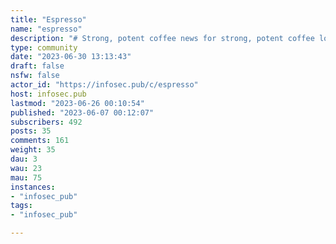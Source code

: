 ```yaml
---
title: "Espresso" 
name: "espresso"
description: "# Strong, potent coffee news for strong, potent coffee lovers.Hoping to mirror the great community of r/espresso. Here is the [main resource](https://www.home-barista.com/resources.html) from the same sub, since it's amazing.If any of the original mods, or anyone else who loves espresso, would like to take control or help mod, please let me know. I'd be as happy to help as to pass the reigns.A gracious community member has added[ some of the resources](https://lemmy.world/post/66717) from the Reddit sub. -----------------------------------------------------(I tried to grab all of the links from it, please let me know if I missed any)<Wiki from r/espresso>Links[Google Sheets List of Espresso Machines](https://docs.google.com/spreadsheets/d/1vJv2AGJ1ZSm1TSdoixfJADh5z1CAZjzqjmTz5vrKEj4/edit?usp=sharing)[Espresso Aficionados - Discord](https://discord.gg/espresso)[Espresso Aficionados - Wiki](https://espressoaf.com/) (as of May 2023, this is the most up-to-date resource for machine recommendations and it has a bunch of detailed guides for how to dial in espresso, puck prep & troubleshooting, and more advanced techniques!)Espresso 101Espresso starts with the coffee bean. Fresher is better. As u/Beans_McGhee says, The beans really need to be roasted within the month you use them for perfect espresso. Store-bought beans are fine, really—but part of the fun of espresso is trying different beans.You grind your coffee beans using a grinder. This sub has lots of opinions on grinders.The amount of ground coffee you use is called the dose. So when u/SingularLattice says, Make sure you have the right dose for your basket, that's what he means.A basket is the little metal cup that goes in your portafilter—that's the metal thing with a handle on it. Espresso machines often come with 4 baskets: a single and a double in both unpressurized and pressurized. Doubles are the larger ones; pressurized variants are a different shape and may say dual wall on the bottom.You would use dual-wall if you are using pre-ground coffee. Almost everyone will make (pull) double shots—when you get into weights and times, it's all based on a double. So you should likely use the unpressurized (single wall) double basket.Advanced practitioners will dose by weight. Typically, you'd want ~7g for a single shot and ~18g for a double shot. Automatic grinders may dose by time: this will get you close enough. Thus, the single dose will be around 7g and the double will be around 18g. (You can fine-tune these amounts—more on that later.)Coffee grounds are light and fluffy, but you want them to be compact for espresso, so you tamp them (with your tamper). Advanced practitioners will calibrate their tamping pressure (e.g., with spring-loaded tampers)—don't worry about that. Just give it a reasonable amount of force. If you're putting your whole body weight on your tamper, that's too much.You will get a feel for the right amount of force. You can also look at the level of the grounds in the basket. Use shape of your tamper or other tool to estimate how much space should be between your (tamped) grounds and the top of the basket.As u/SingularLattice says, You need to tamp FLAT, not hard. So long as it’s firm, you’re good.At the advanced level, preparing espresso is all about ratios, namely weight and time. Generally, you want a 2:1 ratio in about 30 seconds. The 2:1 ratio means the ratio of your dose (i.e., ~18g) to the resulting espresso (i.e., ~36g). The process of brewing espresso is called extraction.Many espresso machines will do this for you! When you press the double shot button, it will dispense enough water to make the right amount of espresso... presuming you're using the right basket and the right dose! With such machines (e.g., the Breville Barista Express, or BBE), what you should do is watch the pressure gauge. It should be in the espresso range. (Advanced practitioners will measure pressure in bars—you want ~9 bars in an ideal world.)If the pressure is low, you either need more grounds (higher dose)—which you can get by adjusting the grind amount—or a finer grind—which you can get by adjusting grind size. You may also need to tamp harder, but typically this isn't the problem.(If your pressure is too high, the inverse is true... but this doesn't happen very often.)Every bean is different, and so needs different settings to produce a good result—in your case, to keep that pressure dial where you want it. The process of adjusting these different settings is called dialing in.Your goal here is a well-extracted shot. That's all about how it tastes! Espresso should be sweet and balanced. If it's sour, it's under-extracted (to which you would grind more and/or finer); if it's bitter or astringent, it's over-extracted (to which you would do the opposite).Everyone here is adjusting all these variables (bean, pressure, grind size, dose, ratio, extraction time, and more) in search of the perfect shot!(Derived from this post by u/basseq.)What espresso machine should I buy?Great question, and a very common one. Generally, there are two key inputs:How much do you want to “tinker” with your espresso? Do you want to play with different variables, or just wake up to a good coffee?How much do you want to spend?Espresso can be a very expensive hobby, so the answer to the second question can you get to the best bang for your buck.Remember that espresso is not just the machine. The other notable expense is the grinder, which can be as much as—if not more expensive—than the machine itself. There’s also some key accessories (notably a scale) and the cost of good coffee itself ($15+/lb).Recommendations by Budget<$500 – Bare BonesIf you’re looking to step up from a Nespresso or just drink less Starbucks, start here. There are really two ways to go:Manual ($250–$300) – Flair Neo ($125) + 1Zpresso JX ($130).Automatic ($450–$500) – Breville Bambino ($350) + Baratza Encore ($170).The DeLonghi Dedica ($350) is also a solid choice. For grinders, you can also check out the Breville Dose Control ($150), or upgrade to the 1Zpresso J-Max ($230). The Sette 30 ($300) and Mignon Notte ($320) grinders are solid, but may put you above $500.If you’re really looking to do espresso on the cheap, forego the grinder and work with pressurized portafilters on the Neo or Bambino. Many of us started with things like the DeLonghi EC155 ($100), but it’s hard to recommend.Keep in mind that the espresso you get in a cafe was ground on a grinder that cost around $2000 and brewed on a machine that cost at least $15,000. You can't shrink all of that into a sub $300 setup without a huge loss of quality. –u/MyCatsNameIsBernie$500–900 – Entry LevelIf you think you’re “serious” about espresso, this may be a better entry point than above, which you might outgrow sooner than later. There are two common choices here:All-In-One – Breville Barista Express ($750) or Pro ($850). While the community sees the built-in grinder as the weak spot (no upgrade path), and long-term reliability can be spotty, it an easy and popular entry point into the prosumer market.Separate Setup ($800–900) – Gaggia Classic Pro ($500) + Baratza Sette 270 ($400) – The Gaggia is a classic and time-tested, with lots of options in the used market.Something like a Bambino Plus ($500) or Lelit Anna ($570) might also work. There are a lot of good grinders in this range: the DF64 ($400), Eureka Mignon Silenzio ($470), Baratza Vario ($480), and Rancilio Rocky ($430) are all well-regarded.If you’re strapped for cash, the r/espresso guidance is to prioritize the grinder. Better to run a cheaper machine (Bambino/Dedica) with a nicer grinder than the other way around.$900–$1,500 – The StandardThe endgame for many people, this range is probably the “sweet spot” for great espresso without going over the deep-end.The r/espresso Standard – Rancilio Silvia ($850) + Niche Zero ($680) – The Silvia is a classic, moddable, and can be found used.For this price range, the alternate choice might be something like a Lelit Glenda ($900), or pairing a Gaggia with a nicer grinder. For grinders, ECM and Profitec both have offerings ($550), Baratza Vario W+ ($600), Eureka Mignon Specialita ($700), or any of the ones in the previous category. You can start mixing and matching machines and features and specs.$1,500–3,000 – ProsumerWe’re getting heavily into the “prosumer” market now, and there are less common machine+grinder pairings, so we’ll start looking at them separately.Machines – Profitec Pro ($1,800), ECM Classika ($1,600), Lelit Elizabeth ($1,700), Rocket Appartamento ($1,700). The land of shiny chrome and lots of knobs. The Breville Dual Boiler ($1,600) is in this range too.Grinders – Mazzer Mini ($800), Mahlkonig X54 ($750), Eureka Oro ($800).$3,000+ – Dream MachinesFrom here, it’s dream machine land and the art of the possible. If you’re asking, “What should I buy,” you probably shouldn’t start here.Machines – Lelit Bianca ($2,900), ECM Synchronika ($3,200), Decent DE1 ($3,500), plus some offerings from Isomac, Rocket, Elektra, or Nuova Simonelli. You get into true “endgame” machines like La Marzocco Linea Mini ($5,900) or Slayer Single Group ($10,000).Grinders – Eureka Atom 75 ($1,400), Mahlkonig E65S ($2,300), KafaTek Monolith Flat ($2,500), Weber EG-1 ($3,700)."
type: community
date: "2023-06-30 13:13:43"
draft: false
nsfw: false
actor_id: "https://infosec.pub/c/espresso"
host: infosec.pub
lastmod: "2023-06-26 00:10:54"
published: "2023-06-07 00:12:07"
subscribers: 492
posts: 35
comments: 161
weight: 35
dau: 3
wau: 23
mau: 75
instances:
- "infosec_pub"
tags: 
- "infosec_pub"

---
```

